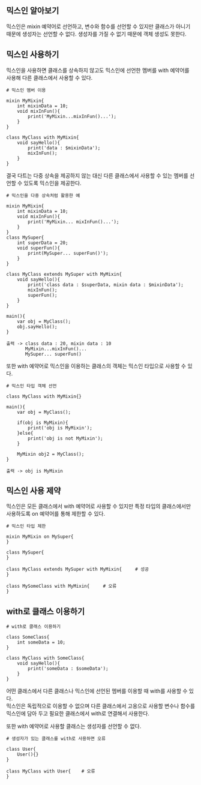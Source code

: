 ## 믹스인 알아보기
믹스인은 mixin 예약어로 선언하고, 변수와 함수를 선언할 수 있지만 클래스가 아니기 때문에 생성자는 선언할 수 없다. 생성자를 가질 수 없기 때문에 객체 생성도 못한다.

## 믹스인 사용하기
믹스인을 사용하면 클래스를 상속하지 않고도 믹스인에 선언한 멤버를 with 예약어를 사용해 다른 클래스에서 사용할 수 있다.
```
# 믹스인 멤버 이용

mixin MyMixin{
    int mixinData = 10;
    void mixInFun(){
        print('MyMixin...mixInFun()...');
    }
}

class MyClass with MyMixin{
    void sayHello(){
        print('data : $mixinData');
        mixInFun();
    }
}
```
결국 다트는 다중 상속을 제공하지 않는 대신 다른 클래스에서 사용할 수 있는 멤버를 선언할 수 있도록 믹스인을 제공한다.
```
# 믹스인을 다중 상속처럼 활용한 예

mixin MyMixin{
    int mixinData = 10;
    void mixInFun(){
        print('MyMixin... mixInFun()...');
    }
}
class MySuper{
    int superData = 20;
    void superFun(){
        print(MySuper... superFun()');
    }
}

class MyClass extends MySuper with MyMixin{
    void sayHello(){
        print('class data : $superData, mixin data : $mixinData');
        mixInFun();
        superFun();
    }
}

main(){
    var obj = MyClass();
    obj.sayHello();
}

출력 -> class data : 20, mixin data : 10
       MyMixin...mixInFun()...
       MySuper... superFun()
```
또한 with 예약어로 믹스인을 이용하는 클래스의 객체는 믹스인 타입으로 사용할 수 있다.
```
# 믹스인 타입 객체 선언

class MyClass with MyMixin{}

main(){
    var obj = MyClass();

    if(obj is MyMixin){
        print('obj is MyMixin');
    }else{
        print('obj is not MyMixin');
    }
    
    MyMixin obj2 = MyClass();
}

출력 -> obj is MyMixin
```

## 믹스인 사용 제약
믹스인은 모든 클래스에서 with 예약어로 사용할 수 있지만 특정 타입의 클래스에서만 사용하도록 on 예약어를 통해 제한할 수 있다.
```
# 믹스인 타입 제한

mixin MyMixin on MySuper{
}

class MySuper{
}

class MyClass extends MySuper with MyMixin{     # 성공
}

class MySomeClass with MyMixin{     # 오류
}
```

## with로 클래스 이용하기
```
# with로 클래스 이용하기

class SomeClass{
    int someData = 10;
}

class MyClass with SomeClass{
    void sayHello(){
        print('someData : $someData');
    }
}
```
어떤 클래스에서 다른 클래스나 믹스인에 선언된 멤버를 이용할 때 with를 사용할 수 있다.  
믹스인은 독립적으로 이용할 수 없으며 다른 클래스에서 고옹으로 사용할 변수나 함수를 믹스인에 담아 두고 필요한 클래스에서 with로 연결해서 사용한다.  

또한 with 예약어로 사용할 클래스는 생성자를 선언할 수 없다.
```
# 생성자가 있는 클래스를 with로 사용하면 오류

class User{
    User(){}
}

class MyClass with User{    # 오류
}
```
